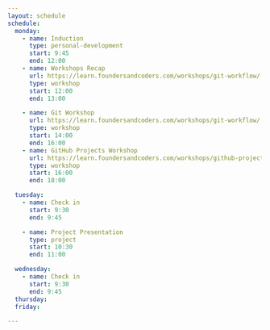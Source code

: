 ```yaml
---
layout: schedule
schedule:
  monday:
    - name: Induction
      type: personal-development
      start: 9:45
      end: 12:00
    - name: Workshops Recap
      url: https://learn.foundersandcoders.com/workshops/git-workflow/
      type: workshop
      start: 12:00
      end: 13:00

    - name: Git Workshop
      url: https://learn.foundersandcoders.com/workshops/git-workflow/
      type: workshop
      start: 14:00
      end: 16:00
    - name: GitHub Projects Workshop
      url: https://learn.foundersandcoders.com/workshops/github-projects/
      type: workshop
      start: 16:00
      end: 18:00

  tuesday:
    - name: Check in
      start: 9:30
      end: 9:45

    - name: Project Presentation
      type: project
      start: 10:30
      end: 11:00

  wednesday:
    - name: Check in
      start: 9:30
      end: 9:45
  thursday:
  friday:

---
```

